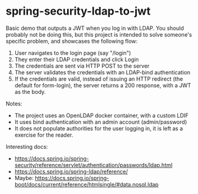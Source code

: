 # spring-security-ldap-to-jwt


Basic demo that outputs a JWT when you log in with LDAP. You should probably not be doing this, but
this project is intended to solve someone's specific problem, and showcases the following flow:

1. User navigates to the login page (say "/login")
1. They enter their LDAP credentials and click Login
1. The credentials are sent via HTTP POST to the server
1. The server validates the credentials with an LDAP-bind authentication
1. If the credentials are valid, instead of issuing an HTTP redirect (the default for form-login),
   the server returns a 200 response, with a JWT as  the body.

Notes:

- The project uses an OpenLDAP docker container, with a custom LDIF
- It uses bind authentication with an admin account (admin/password)
- It does not populate authorities for the user logging in, it is left as a exercise for the reader.



Interesting docs:
- https://docs.spring.io/spring-security/reference/servlet/authentication/passwords/ldap.html
- https://docs.spring.io/spring-ldap/reference/
- Maybe: https://docs.spring.io/spring-boot/docs/current/reference/htmlsingle/#data.nosql.ldap
